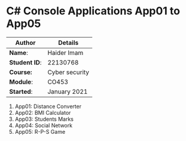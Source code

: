 # C# Console Applications App01 to App05
| Author | Details |
| ---- | ---- |
**Name**: | Haider Imam  |
**Student ID**: | 22130768 |
**Course:** | Cyber security |
**Module**: | CO453     |
**Started**: | January 2021 |    

1. App01: Distance Converter
2. App02: BMI Calculator
3. App03: Students Marks
4. App04: Social Network
5. App05: R-P-S Game
